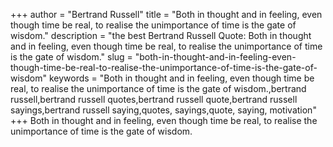 +++
author = "Bertrand Russell"
title = "Both in thought and in feeling, even though time be real, to realise the unimportance of time is the gate of wisdom."
description = "the best Bertrand Russell Quote: Both in thought and in feeling, even though time be real, to realise the unimportance of time is the gate of wisdom."
slug = "both-in-thought-and-in-feeling-even-though-time-be-real-to-realise-the-unimportance-of-time-is-the-gate-of-wisdom"
keywords = "Both in thought and in feeling, even though time be real, to realise the unimportance of time is the gate of wisdom.,bertrand russell,bertrand russell quotes,bertrand russell quote,bertrand russell sayings,bertrand russell saying,quotes, sayings,quote, saying, motivation"
+++
Both in thought and in feeling, even though time be real, to realise the unimportance of time is the gate of wisdom.
